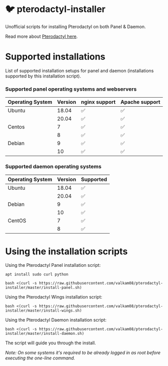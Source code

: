 # :bird: pterodactyl-installer

Unofficial scripts for installing Pterodactyl on both Panel & Daemon.

Read more about [Pterodactyl here](https://pterodactyl.io/).

# Supported installations

List of supported installation setups for panel and daemon (installations supported by this installation script).

### Supported panel operating systems and webservers

| Operating System  | Version | nginx support      | Apache support       |
| ----------------- | ------- | ------------------ | --------------       |
| Ubuntu            | 18.04   | :white_check_mark: | :white_check_mark:   |
|                   | 20.04   | :white_check_mark: | :white_check_mark:   |
| Centos            | 7       | :white_check_mark: | :white_check_mark:   |
|                   | 8       | :white_check_mark: | :white_check_mark:   |
| Debian            | 9       | :white_check_mark: | :white_check_mark:   |
|                   | 10       | :white_check_mark: | :white_check_mark:   |

### Supported daemon operating systems

| Operating System  | Version | Supported          |
| ----------------- | ------- | ------------------ |
| Ubuntu            | 18.04   | :white_check_mark: |
|                   | 20.04   | :white_check_mark: |
| Debian            | 9       | :white_check_mark: |
|                   | 10      | :white_check_mark: |
| CentOS            | 7       | :white_check_mark: |
|                   | 8       | :white_check_mark: |

# Using the installation scripts

Using the Pterodactyl Panel installation script:

`apt install sudo curl python`

`bash <(curl -s https://raw.githubusercontent.com/valkam08/pterodactyl-installer/master/install-panel.sh)`

Using the Pterodactyl Wings installation script:

`bash <(curl -s https://raw.githubusercontent.com/valkam08/pterodactyl-installer/master/install-wings.sh)`

Using the Pterodactyl Daemon installation script:

`bash <(curl -s https://raw.githubusercontent.com/valkam08/pterodactyl-installer/master/install-daemon.sh)`

The script will guide you through the install.

*Note: On some systems it's required to be already logged in as root before executing the one-line command.*
